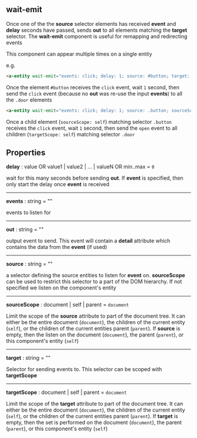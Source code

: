## wait-emit

Once one of the the **source** selector elements has received **event** and **delay** seconds have passed, sends **out** to all elements matching the **target** selector. The **wait-emit** component is useful for remapping and redirecting events

This component can appear multiple times on a single entity

e.g.
```html
<a-entity wait-emit="events: click; delay: 1; source: #button; target: .door"></a-entity>
```
Once the element `#button` receives the `click` event, wait `1` second, then send the `click` event (because no **out** was re-use the input **events**) to all the `.door` elements

```html
<a-entity wait-emit="events: click; delay: 1; source: .button; sourceScope: self; out: open; target: .door; targetScope: self"></a-entity>
```
Once a child element (`sourceScope: self`) matching selector `.button` receives the `click` event, wait `1` second, then send the `open` event to all children (`targetScope: self`) matching selector `.door`

## Properties

**delay** : value OR value1 | value2 | ... | valueN OR min..max = `0`

wait for this many seconds before sending **out**.  If **event** is specified, then only start the delay once **event** is received

---
**events** : string = ""

events to listen for

---
**out** : string = ""

output event to send.  This event will contain a **detail** attribute which contains the data from the **event** (if used)

---
**source** : string = ""

a selector defining the source entities to listen for **event** on.  **sourceScope** can be used to restrict this selector to a part of the DOM hierarchy.  If not specified we listen on the component's entity

---
**sourceScope** : document | self | parent = `document`

Limit the scope of the **source** attribute to part of the document tree. It can either be the entire document (`document`), the children of the current entity (`self`), or the children of the current entities parent (`parent`). If **source** is empty, then the listen on the document (`document`), the parent (`parent`), or this component's entity (`self`)

---
**target** : string = ""

Selector for sending events to.  This selector can be scoped with **targetScope**

---
**targetScope** : document | self | parent = `document`

Limit the scope of the **target** attribute to part of the document tree. It can either be the entire document (`document`), the children of the current entity (`self`), or the children of the current entities parent (`parent`). If **target** is empty, then the set is performed on the document (`document`), the parent (`parent`), or this component's entity (`self`)

